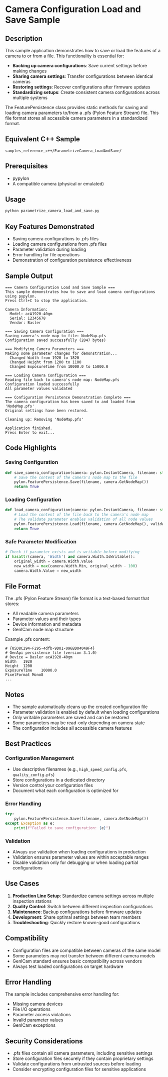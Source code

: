 # Camera Configuration Load and Save Sample

## Description

This sample application demonstrates how to save or load the features of a camera to or from a file. This functionality is essential for:

- **Backing up camera configurations**: Save current settings before making changes
- **Sharing camera settings**: Transfer configurations between identical cameras
- **Restoring settings**: Recover configurations after firmware updates
- **Standardizing setups**: Create consistent camera configurations across multiple systems

The FeaturePersistence class provides static methods for saving and loading camera parameters to/from a .pfs (Pylon Feature Stream) file. This file format stores all accessible camera parameters in a standardized format.

## Equivalent C++ Sample

`samples_reference_c++/ParametrizeCamera_LoadAndSave/`

## Prerequisites

- pypylon
- A compatible camera (physical or emulated)

## Usage

```bash
python parametrize_camera_load_and_save.py
```

## Key Features Demonstrated

- Saving camera configurations to .pfs files
- Loading camera configurations from .pfs files
- Parameter validation during loading
- Error handling for file operations
- Demonstration of configuration persistence effectiveness

## Sample Output

```
=== Camera Configuration Load and Save Sample ===
This sample demonstrates how to save and load camera configurations using pypylon.
Press Ctrl+C to stop the application.

Camera Information:
  Model: acA1920-40gm
  Serial: 12345678
  Vendor: Basler

=== Saving Camera Configuration ===
Saving camera's node map to file: NodeMap.pfs
Configuration saved successfully (2847 bytes)

=== Modifying Camera Parameters ===
Making some parameter changes for demonstration...
  Changed Width from 1920 to 1820
  Changed Height from 1200 to 1100
  Changed ExposureTime from 10000.0 to 15000.0

=== Loading Camera Configuration ===
Reading file back to camera's node map: NodeMap.pfs
Configuration loaded successfully
All parameter values validated

=== Configuration Persistence Demonstration Complete ===
The camera configuration has been saved to and loaded from 'NodeMap.pfs'
Original settings have been restored.

Cleaning up: Removing 'NodeMap.pfs'

Application finished.
Press Enter to exit...
```

## Code Highlights

### Saving Configuration
```python
def save_camera_configuration(camera: pylon.InstantCamera, filename: str) -> bool:
    # Save the content of the camera's node map to the file
    pylon.FeaturePersistence.Save(filename, camera.GetNodeMap())
    return True
```

### Loading Configuration
```python
def load_camera_configuration(camera: pylon.InstantCamera, filename: str, validate: bool = True) -> bool:
    # Load the content of the file back to the camera's node map
    # The validate parameter enables validation of all node values
    pylon.FeaturePersistence.Load(filename, camera.GetNodeMap(), validate)
    return True
```

### Safe Parameter Modification
```python
# Check if parameter exists and is writable before modifying
if hasattr(camera, 'Width') and camera.Width.IsWritable():
    original_width = camera.Width.Value
    new_width = max(camera.Width.Min, original_width - 100)
    camera.Width.Value = new_width
```

## File Format

The .pfs (Pylon Feature Stream) file format is a text-based format that stores:
- All readable camera parameters
- Parameter values and their types
- Device information and metadata
- GenICam node map structure

Example .pfs content:
```
# {05D8C294-F295-4dfb-9D01-096BD04049F4}
# GenApi persistence file (version 3.1.0)
# Device = Basler acA1920-40gm
Width	1920
Height	1200
ExposureTime	10000.0
PixelFormat	Mono8
...
```

## Notes

- The sample automatically cleans up the created configuration file
- Parameter validation is enabled by default when loading configurations
- Only writable parameters are saved and can be restored
- Some parameters may be read-only depending on camera state
- The configuration includes all accessible camera features

## Best Practices

### Configuration Management
- Use descriptive filenames (e.g., `high_speed_config.pfs`, `quality_config.pfs`)
- Store configurations in a dedicated directory
- Version control your configuration files
- Document what each configuration is optimized for

### Error Handling
```python
try:
    pylon.FeaturePersistence.Save(filename, camera.GetNodeMap())
except Exception as e:
    print(f"Failed to save configuration: {e}")
```

### Validation
- Always use validation when loading configurations in production
- Validation ensures parameter values are within acceptable ranges
- Disable validation only for debugging or when loading partial configurations

## Use Cases

1. **Production Line Setup**: Standardize camera settings across multiple inspection stations
2. **Quality Control**: Switch between different inspection configurations
3. **Maintenance**: Backup configurations before firmware updates
4. **Development**: Share optimal settings between team members
5. **Troubleshooting**: Quickly restore known-good configurations

## Compatibility

- Configuration files are compatible between cameras of the same model
- Some parameters may not transfer between different camera models
- GenICam standard ensures basic compatibility across vendors
- Always test loaded configurations on target hardware

## Error Handling

The sample includes comprehensive error handling for:
- Missing camera devices
- File I/O operations
- Parameter access violations
- Invalid parameter values
- GenICam exceptions

## Security Considerations

- .pfs files contain all camera parameters, including sensitive settings
- Store configuration files securely if they contain proprietary settings
- Validate configurations from untrusted sources before loading
- Consider encrypting configuration files for sensitive applications 